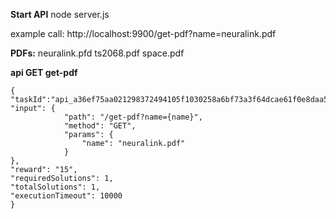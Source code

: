 
**Start API**
node server.js

example call:  http://localhost:9900/get-pdf?name=neuralink.pdf

**PDFs:**
neuralink.pfd
ts2068.pdf
space.pdf

**api GET get-pdf**
```
{
"taskId":"api_a36ef75aa021298372494105f1030258a6bf73a3f64dcae61f0e8daa5c2bdd7c/1.0.0",
"input": {
            "path": "/get-pdf?name={name}", 
            "method": "GET", 
            "params": { 
                "name": "neuralink.pdf"
            } 
},
"reward": "15",
"requiredSolutions": 1,
"totalSolutions": 1,
"executionTimeout": 10000
}
```